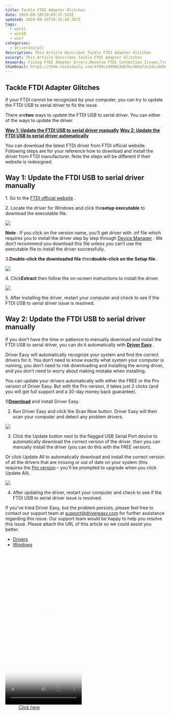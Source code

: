 ```yaml
---
title: Tackle FTDI Adapter Glitches
date: 2024-09-10T19:03:37.525Z
updated: 2024-09-14T19:35:44.387Z
tags:
  - win11
  - win10
  - win7
categories:
  - DriverInstall
description: This Article Describes Tackle FTDI Adapter Glitches
excerpt: This Article Describes Tackle FTDI Adapter Glitches
keywords: Fixing FTDI Adapter Errors,Resolve FTDI Connection Issues,Troubleshoot FTDI Adapter Glitches,Overcoming FTDI Driver Problems,Correcting FTDI Hardware Failures,Diagnosing and Fixing FTDI Adapter Errors,Guide to Prevent FTDI Adapter Crashes
thumbnail: https://thmb.techidaily.com/4f90c1408653d67bc404a72c2dca3d3d52e3a294965755306154ed4cda4187a3.png
---
```


## Tackle FTDI Adapter Glitches

 If your FTDI cannot be recognized by your computer, you can try to update the FTDI USB to serial driver to fix the issue.  

 There are**two** ways to update the FTDI USB to serial driver. You can either of the ways to update the driver.  

[**Way 1: Update the FTDI USB to serial driver manually**](#way1) [**Way 2: Update the FTDI USB to serial driver automatically**](#way2)

 You can download the latest FTDI driver from FTDI official website. Following steps are for your reference how to download and install the driver from FTDI manufacturer. Note the steps will be different if their website is redesigned.

## Way 1: Update the FTDI USB to serial driver manually  

 1\. Go to the [FTDI official website](https://www.ftdichip.com/Drivers/VCP.htm) .

 2\. Locate the driver for Windows and click the**setup executable** to download the executable file.

![](https://images.drivereasy.com/wp-content/uploads/2019/01/image-94.png)

**Note** : If you click on the version name, you’ll get driver with .inf file which requires you to install the driver step by step through [Device Manager](https://tools.techidaily.com/drivereasy/download/) . We don’t recommend you download this file unless you can’t use the executable file to install the driver successfully.  

 3.**Double-click the downloaded file** then**double-click on the Setup file** .

![](https://images.drivereasy.com/wp-content/uploads/2019/01/image-98.png)

 4\. Click**Extract** then follow the on-screen instructions to install the driver.

![](https://images.drivereasy.com/wp-content/uploads/2019/01/image-96.png)

 5\. After installing the driver, restart your computer and check to see if the FTDI USB to serial driver issue is resolved.

## Way 2: Update the FTDI USB to serial driver manually

 If you don’t have the time or patience to manually download and install the FTDI USB to serial driver, you can do it automatically with [**Driver Easy**](https://tools.techidaily.com/drivereasy/download/) .

 Driver Easy will automatically recognize your system and find the correct drivers for it. You don’t need to know exactly what system your computer is running, you don’t need to risk downloading and installing the wrong driver, and you don’t need to worry about making mistake when installing.

 You can update your drivers automatically with either the FREE or the Pro version of Driver Easy. But with the Pro version, it takes just 2 clicks (and you will get full support and a 30-day money back guarantee).

 1)[**Download**](https://tools.techidaily.com/drivereasy/download/) and install Driver Easy.

 2) Run Driver Easy and click the Scan Now button. Driver Easy will then scan your computer and detect any problem drivers.

![](https://images.drivereasy.com/wp-content/uploads/2019/01/image-99.png)

 3) Click the Update button next to the flagged USB Serial Port device to automatically download the correct version of the driver, then you can manually install the driver (you can do this with the FREE version).

 Or click Update All to automatically download and install the correct version of all the drivers that are missing or out of date on your system (this requires the [Pro version](https://tools.techidaily.com/drivereasy/download/) – you’ll be prompted to upgrade when you click Update All).

![](https://images.drivereasy.com/wp-content/uploads/2019/01/image-103.png)

 4) After updating the driver, restart your computer and check to see if the FTDI USB to serial driver issue is resolved.  

 If you’ve tried Driver Easy, but the problem persists, please feel free to contact our support team at [support@drivereasy.com](https://tools.techidaily.com/drivereasy/download/) for further assistance regarding this issue. Our support team would be happy to help you resolve this issue. Please attach the URL of this article so we could assist you better.

* [Drivers](https://tools.techidaily.com/drivereasy/download/)
* [Windows](https://tools.techidaily.com/drivereasy/download/)

<ins class="adsbygoogle"
     style="display:block"
     data-ad-format="autorelaxed"
     data-ad-client="ca-pub-7571918770474297"
     data-ad-slot="1223367746"></ins>

<ins class="adsbygoogle"
     style="display:block"
     data-ad-client="ca-pub-7571918770474297"
     data-ad-slot="8358498916"
     data-ad-format="auto"
     data-full-width-responsive="true"></ins>



<!-- affiliate ads begin -->
<span id="1770526">
					<video width="240" height="480" style="cursor:pointer"
           poster="//a.impactradius-go.com/display-clicktoplayimage/1770526.png"
           onclick="if(!this.playClicked){this.play();this.setAttribute('controls',true);this.playClicked=true;}">
	   <source src="//a.impactradius-go.com/display-ad/20702-1770526">
	   <img src="//a.impactradius-go.com/display-clicktoplayimage/1770526.png" style="border: none; height: 100%; width: 100%; object-fit: contain">
	</video>
	<div style="width:150px;text-align:center"><a href="javascript:window.open(decodeURIComponent('https%3A%2F%2Ftokenmetrics.sjv.io%2Fc%2F5597632%2F1770526%2F20702'), '_blank');void(0);">Click here</a></div>
</span>
<img height="0" width="0" src="https://imp.pxf.io/i/5597632/1770526/20702" style="position:absolute;visibility:hidden;" border="0" />
<!-- affiliate ads end -->

